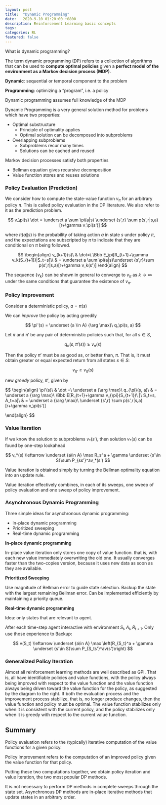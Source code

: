 ```yaml
---
layout: post
title:  "Dynamic Programming"
date:   2020-9-10 01:20:00 +0800
description: Reinforcement Learning basic concepts
tags: 
categories: RL
featured: false
---
```


What is dynamic programming?

The term dynamic programming (DP) refers to a collection of algorithms that can be used to **compute optimal policies** given a **perfect model of the environment as a Markov decision process (MDP)**. 

**Dynamic**: sequential or temporal component to the problem

**Programming**: optimizing a “program”, i.e. a policy

Dynamic programming assumes full knowledge of the MDP

Dynamic Programming is a very general solution method for problems which have two properties: 

* Optimal substructure
  - Principle of optimality applies
  - Optimal solution can be decomposed into subproblems
* Overlapping subproblems
  * Subproblems recur many times
  * Solutions can be cached and reused

Markov decision processes satisfy both properties

* Bellman equation gives recursive decomposition
* Value function stores and reuses solutions

### Policy Evaluation (Prediction)

We consider how to compute the state-value function $v_\pi$ for an arbitrary policy $\pi$. This is called policy evaluation in the DP literature. We also refer to it as the prediction problem.


$$
v_\pi(s) \dot = \underset a \sum \pi(a|s) \underset {s',r} \sum p(s',r|s,a)[r+\gamma v_\pi(s')]
$$


where $\pi(a\|s)$ is the probability of taking action $a$ in state $s$ under policy $\pi$, and the expectations are subscripted by $\pi$ to indicate that they are conditional on $\pi$ being followed.


$$
\begin{align}
v_{k+1}(s)\ & \dot=\  \Bbb E_\pi[R_{t+1}+\gamma v_k(S_{t+1})|S_t=s]\\
& = \underset a \sum \pi(a|s)\underset {s',r}\sum p(s',r|s,a)[r+\gamma v_k(s')]
\end{align}
$$


The sequence $\{v_k\}$ can be shown in general to converge to $v_\pi$ as $k\rightarrow \infty$ under the same conditions that guarantee the existence of $v_\pi$.







### Policy Improvement

Consider a deterministic policy, $a = \pi(s)$

We can *improve* the policy by acting greedily


$$
\pi'(s) = \underset {a \in A} {\arg \max}\     q_\pi(s, a)
$$


Let $\pi$ and $\pi'$ be any pair of deterministic policies such that, for all $s\in S$, 


$$
q_\pi(s, \pi'(s)) \geq v_\pi(s)
$$


Then the policy $\pi'$ must be as good as, or better than, $\pi$. That is, it must obtain greater or equal expected return from all states  $s\in S$:


$$
v_{\pi'} \geq v_\pi(s)
$$


new *greedy* policy, $\pi'$, given by


$$
\begin{align}
\pi'(s)\ & \dot =\ \underset a {\arg \max}\ q_{\pi}(s, a)\\
& = \underset a {\arg \max}\ \Bbb E[R_{t+1}+\gamma v_{\pi}(S_{t+1})\ |\ S_t=s, A_t=a]\\
& = \underset a {\arg \max}\ \underset {s',r} \sum p(s',r|s,a)[r+\gamma v_\pi(s')]

\end{align}
$$



### Value Iteration

If we know the solution to subproblems $v_*(s')$, then solution $v_*(s)$ can be found by one-step lookahead


$$
v_*(s) \leftarrow \underset {a\in A} \max R_s^a + \gamma \underset {s'\in S}\sum P_{ss'}^av_*(s')
$$


Value iteration is obtained simply by turning the Bellman optimality equation into an update rule.

Value iteration effectively combines, in each of its sweeps, one sweep of policy evaluation and one sweep of policy improvement. 

### Asynchronous Dynamic Programming

Three simple ideas for asynchronous dynamic programming:

* In-place dynamic programming
* Prioritized sweeping
* Real-time dynamic programming

**In-place dynamic programming**

In-place value iteration only stores one copy of value function. that is, with each new value immediately overwriting the old one. It usually converges faster than the two-copies version, because it uses new data as soon as they are available. 

**Prioritized Sweeping**

Use magnitude of Bellman error to guide state selection. Backup the state with the largest remaining Bellman error. Can be implemented eﬃciently by maintaining a priority queue.

**Real-time dynamic programming**

Idea: only states that are relevant to agent.

After each time-step agent interactive with environment $S_t, A_t, R_{t+1}$. Only use those experience to Backup:


$$
v(S_t) \leftarrow \underset {a\in A} \max \left(R_{S_t}^a + \gamma \underset {s'\in S}\sum P_{S_ts'}^av(s')\right)
$$

### Generalized Policy Iteration

Almost all reinforcement learning methods are well described as GPI. That is, all have identiﬁable policies and value functions, with the policy always being improved with respect to the value function and the value function always being driven toward the value function for the policy, as suggested by the diagram to the right. If both the evaluation process and the improvement process stabilize, that is, no longer produce changes, then the value function and policy must be optimal. The value function stabilizes only when it is consistent with the current policy, and the policy stabilizes only when it is greedy with respect to the current value function.

## Summary

Policy evaluation refers to the (typically) iterative computation of the value functions for a given policy. 

Policy improvement refers to the computation of an improved policy given the value function for that policy. 

Putting these two computations together, we obtain policy iteration and value iteration, the two most popular DP methods. 

It is not necessary to perform DP methods in complete sweeps through the state set. Asynchronous DP methods are in-place iterative methods that update states in an arbitrary order.


